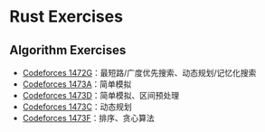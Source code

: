 # Rust Exercises

## Algorithm Exercises
- [Codeforces 1472G](./Codeforces_1472G)：最短路/广度优先搜索、动态规划/记忆化搜索
- [Codeforces 1473A](./Codeforces_1473A)：简单模拟
- [Codeforces 1473D](./Codeforces_1473D)：简单模拟、区间预处理
- [Codeforces 1473C](./Codeforces_1473C)：动态规划
- [Codeforces 1473F](./Codeforces_1473F)：排序、贪心算法
